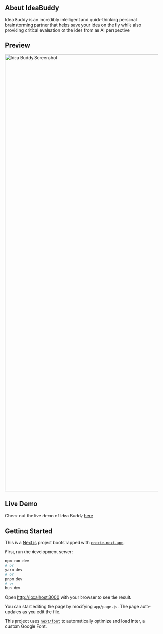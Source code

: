 ## About IdeaBuddy

Idea Buddy is an incredibly intelligent and quick-thinking personal brainstorming partner that helps save your idea on the fly while also providing critical evaluation of the idea from an AI perspective.

## Preview

<img width="1440" alt="Idea Buddy Screenshot" src="https://github.com/Mr-Georgie/IdeaBuddy/assets/28518667/bb4b0fdf-c6d2-4ff6-8ebb-a9c2d71996a3">

## Live Demo

Check out the live demo of Idea Buddy [here](https://idea-buddy-ai.vercel.app/).


## Getting Started

This is a [Next.js](https://nextjs.org/) project bootstrapped with [`create-next-app`](https://github.com/vercel/next.js/tree/canary/packages/create-next-app).

First, run the development server:

```bash
npm run dev
# or
yarn dev
# or
pnpm dev
# or
bun dev
```

Open [http://localhost:3000](http://localhost:3000) with your browser to see the result.

You can start editing the page by modifying `app/page.js`. The page auto-updates as you edit the file.

This project uses [`next/font`](https://nextjs.org/docs/basic-features/font-optimization) to automatically optimize and load Inter, a custom Google Font.
